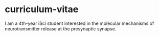 # curriculum-vitae
I am a 4th-year iSci student interested in the molecular mechanisms of 
neurotransmitter release at the presynaptic synapse.

